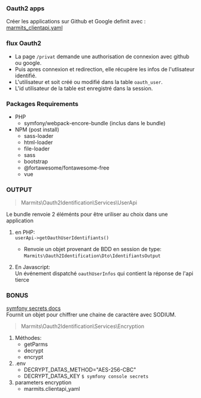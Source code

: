 ### Oauth2 apps
Créer les applications sur Github et Google
definit avec :  
[marmits_clientapi.yaml](src/Resources/config/packages/marmits_clientapi.yaml)

### flux Oauth2
- La page `/privat` demande une authorisation de connexion avec github ou google.  
- Puis apres connexion et redirection, elle récupère les infos de l'utlisateur identifié.  
- L'utilisateur et soit créé ou modifié dans la table `oauth_user`.  
- L'id utilisateur de la table est enregistré dans la session.

### Packages Requirements
- PHP
    - symfony/webpack-encore-bundle (inclus dans le bundle)
- NPM (post install)
    - sass-loader
    - html-loader
    - file-loader
    - sass
    - bootstrap
    - @fortawesome/fontawesome-free
    - vue

### OUTPUT
>Marmits\Oauth2Identification\Services\UserApi

Le bundle renvoie 2 éléménts pour être uriliser au choix dans une application

1. en PHP:   
    `userApi->getOauthUserIdentifiants()`  
   - Renvoie un objet provenant de BDD en session de type:  
   `Marmits\Oauth2Identification\Dto\IdentifiantsOutput`

2. En Javascript:  
   Un événement dispatché `oauthUserInfos` qui contient la réponse de l'api tierce

### BONUS
[symfony secrets docs](https://symfony.com/doc/5.x/configuration/secrets.html)  
Fournit un objet pour chiffrer une chaine de caractère avec SODIUM. 
>Marmits\Oauth2Identification\Services\Encryption
1. Méthodes: 
   - getParms
   - decrypt
   - encrypt
2. .env 
   - DECRYPT_DATAS_METHOD="AES-256-CBC"
   - DECRYPT_DATAS_KEY `$ symfony console secrets`
3. parameters encryption
   - marmits.clientapi_yaml


